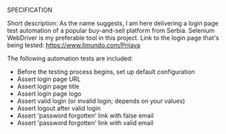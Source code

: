 SPECIFICATION

Short description: As the name suggests, I am here delivering a login page test automation of a popular buy-and-sell platform from Serbia.
Selenium WebDriver is my preferable tool in this project.
Link to the login page that's being tested: https://www.limundo.com/Prijava

The following automation tests are included:

- Before the testing process begins, set up default configuration
- Assert login page URL
- Assert login page title
- Assert login page logo
- Assert valid login (or invalid login; depends on your values)
- Assert logout after valid login
- Assert 'password forgotten' link with false email
- Assert 'password forgotten' link with valid email

